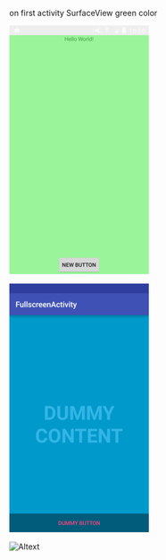 on first activity SurfaceView green color


![Alt text](first.png?raw=true "Title")

![Alttext](second1.png?raw=true "Title")

![Altext](second2png?raw=true "Title")
